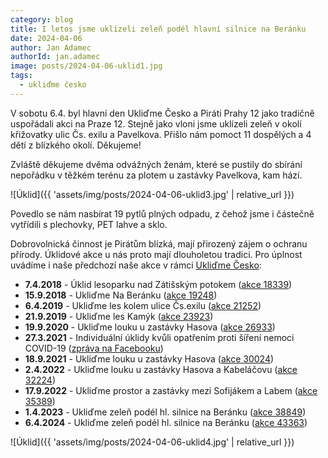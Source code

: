 ```yaml
---
category: blog
title: I letos jsme uklízeli zeleň podél hlavní silnice na Beránku
date: 2024-04-06
author: Jan Adamec
authorId: jan.adamec
image: posts/2024-04-06-uklid1.jpg
tags:
  - ukliďme česko
---
```


V sobotu 6.4. byl hlavní den Ukliďme Česko a Piráti Prahy 12 jako tradičně uspořádali akci na Praze 12. Stejně jako vloni jsme uklízeli zeleň v okolí křižovatky ulic Čs. exilu a  Pavelkova. Přišlo nám pomoct 11 dospělých a 4 dětí z blízkého okolí. Děkujeme!

Zvláště děkujeme dvěma odvážných ženám, které se pustily do sbírání nepořádku v těžkém terénu za plotem u zastávky Pavelkova, kam hází.

![Úklid]({{ 'assets/img/posts/2024-04-06-uklid3.jpg' | relative_url }})

Povedlo se nám nasbírat 19 pytlů plných odpadu, z čehož jsme i částečně vytřídili s plechovky, PET lahve a sklo.

Dobrovolnická činnost je Pirátům blízká, mají přirozený zájem o ochranu přírody. Úklidové akce u nás proto mají dlouholetou tradici. Pro úplnost uvádíme i naše předchozí naše akce v rámci [Ukliďme Česko](https://www.uklidmecesko.cz):
* **7.4.2018** - Úklid lesoparku nad Zátišským potokem ([akce 18339](https://www.uklidmecesko.cz/event/18339/))
* **15.9.2018** - Ukliďme Na Beránku ([akce 19248](https://www.uklidmecesko.cz/event/19248/))
* **6.4.2019** - Ukliďme les kolem ulice Čs.exilu ([akce 21252](https://www.uklidmecesko.cz/event/21252/))
* **21.9.2019** - Ukliďme les Kamýk ([akce 23923](https://www.uklidmecesko.cz/event/23923/))
* **19.9.2020** - Ukliďme louku u zastávky Hasova ([akce 26933](https://www.uklidmecesko.cz/event/26933/))
* **27.3.2021** - Individuální úklidy kvůli opatřením proti šíření nemoci COVID-19 ([zpráva na Facebooku](https://www.facebook.com/PiratiP12/posts/2902042076738778))
* **18.9.2021** - Ukliďme louku u zastávky Hasova ([akce 30024](https://www.uklidmecesko.cz/event/30024/))
* **2.4.2022** - Ukliďme louku u zastávky Hasova a Kabeláčovu ([akce 32224](https://www.uklidmecesko.cz/event/32224/))
* **17.9.2022** - Ukliďme prostor a zastávky mezi Sofijákem a Labem ([akce 35389](https://www.uklidmecesko.cz/event/35389/))
* **1.4.2023** - Ukliďme zeleň podél hl. silnice na Beránku ([akce 38849](https://www.uklidmecesko.cz/event/38849/))
* **6.4.2024** - Ukliďme zeleň podél hl. silnice na Beránku ([akce 43363](https://www.uklidmecesko.cz/event/43363/))

![Úklid]({{ 'assets/img/posts/2024-04-06-uklid4.jpg' | relative_url }})

